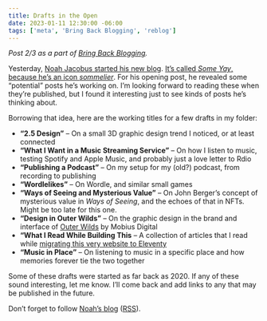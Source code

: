```yaml
---
title: Drafts in the Open
date: 2023-01-11 12:30:00 -06:00
tags: ['meta', 'Bring Back Blogging', 'reblog']
---
```


*Post 2/3 as a part of [Bring Back Blogging](https://bringback.blog).*

Yesterday, [Noah Jacobus started his new blog](https://noahjacob.us/words/writing-in-the-open). [It’s called *Some Yay*, because he’s an icon *sommelier*](https://twitter.com/Jabronus/status/1612841704414920710). For his opening post, he revealed some “potential” posts he’s working on. I’m looking forward to reading these when they’re published, but I found it interesting just to see kinds of posts he’s thinking about.

Borrowing that idea, here are the working titles for a few drafts in my folder: 

- **“2.5 Design”** – On a small 3D graphic design trend I noticed, or at least connected
- **“What I Want in a Music Streaming Service”** – On how I listen to music, testing Spotify and Apple Music, and probably just a love letter to Rdio
- **“Publishing a Podcast”** – On my setup for my (old?) podcast, from recording to publishing
- **“Wordlelikes”** – On Wordle, and similar small games
- **“Ways of Seeing and Mysterious Value”** – On John Berger’s concept of mysterious value in *Ways of Seeing*, and the echoes of that in NFTs. Might be too late for this one.
- **“Design in Outer Wilds”** – On the graphic design in the brand and interface of [Outer Wilds](https://www.mobiusdigitalgames.com/outer-wilds.html) by Mobius Digital
- **“What I Read While Building This** – A collection of articles that I read while [migrating this very website to Eleventy](/journal/2023/moving-to-eleventy/)
- **“Music in Place”** – On listening to music in a specific place and how memories forever tie the two together

Some of these drafts were started as far back as 2020. If any of these sound interesting, let me know. I’ll come back and add links to any that may be published in the future.

Don’t forget to follow [Noah’s blog](https://noahjacob.us/words/writing-in-the-open) ([RSS](https://noahjacob.us/feed.xml)).